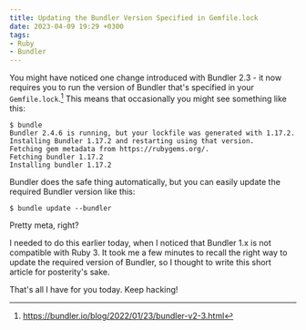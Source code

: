 ```yaml
---
title: Updating the Bundler Version Specified in Gemfile.lock
date: 2023-04-09 19:29 +0300
tags:
- Ruby
- Bundler
---
```


You might have noticed one change introduced with Bundler 2.3 - it now requires you to run the version of Bundler that's specified in your `Gemfile.lock`.[^1] This means that occasionally you might see something like this:

```console
$ bundle
Bundler 2.4.6 is running, but your lockfile was generated with 1.17.2. Installing Bundler 1.17.2 and restarting using that version.
Fetching gem metadata from https://rubygems.org/.
Fetching bundler 1.17.2
Installing bundler 1.17.2
```

Bundler does the safe thing automatically, but you can easily update the required Bundler version like this:

```console
$ bundle update --bundler
```

Pretty meta, right?

I needed to do this earlier today, when I noticed that Bundler 1.x is not
compatible with Ruby 3. It took me a few minutes to recall the right way to update
the required version of Bundler, so I thought to write this short article for
posterity's sake.

That's all I have for you today. Keep hacking!

[^1]: <https://bundler.io/blog/2022/01/23/bundler-v2-3.html>
